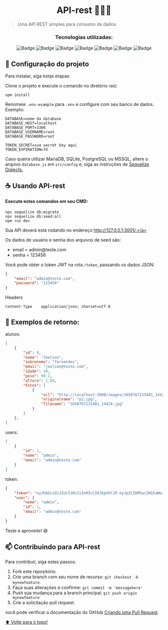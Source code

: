 <h1 align="center">API-rest 👨🏻‍💻</h1>

> Uma API REST simples para consumo de dados

<div align="center">
 <h3 align="center">Tecnologias utilizadas:</h3>
 
 [Badges]: <> ( Você pode procurar por badges aqui: https://github.com/alexandresanlim/Badges4-README.md-Profile )
 
![Badge](https://img.shields.io/badge/JavaScript-323330?style=for-the-badge&logo=javascript&logoColor=F7DF1E)
![Badge](https://img.shields.io/badge/Express.js-000000?style=for-the-badge&logo=express&logoColor=white)
![Badge](https://img.shields.io/badge/Node.js-339933?style=for-the-badge&logo=nodedotjs&logoColor=white)
![Badge](https://img.shields.io/badge/npm-CB3837?style=for-the-badge&logo=npm&logoColor=white)
![Badge](https://img.shields.io/badge/MySQL-005C84?style=for-the-badge&logo=mysql&logoColor=white)
![Badge](https://img.shields.io/badge/Sequelize-52B0E7?style=for-the-badge&logo=Sequelize&logoColor=white)
![Badge](https://img.shields.io/badge/Insomnia-5849be?style=for-the-badge&logo=Insomnia&logoColor=white)

</div>

## 🚀 Configuração do projeto

Para instalar, siga estas etapas:

Clone o projeto e execute o comando no diretório raiz:
```
npm install 
```

Renomeie `.env-example` para `.env` e configure com seu banco de dados.
Exemplo:
```
DATABASE=nome da database
DATABASE_HOST=localhost
DATABASE_PORT=3306
DATABASE_USERNAME=root
DATABASE_PASSWORD=root

TOKEN_SECRET=sua secret key aqui
TOKEN_EXPIRATION=7d
```
Caso queira utilizar MariaDB, SQLite, PostgreSQL ou MSSQL, altere o arquivo `database.js` em `src/config` e, siga as instruções de <a href="https://sequelize.org/docs/v6/other-topics/dialect-specific-things/">Sequelize Dialects.</a>

## ☕ Usando API-rest

#### Execute estes comandos em seu CMD: 
```
npx sequelize db:migrate
npx sequelize db:seed:all
npm run dev
```

Sua API deverá está rodando no endereço <a href="http://127.0.0.1:3001/">http://127.0.0.1:3001/.</a>

Os dados de usuário e senha dos arquivos de seed são:

<ul>
<li> email = admin@teste.com </li>
<li> senha = 123456 </li>
</ul>

Você pode obter o token JWT na rota `/token`, passando os dados JSON:

```json
{
	"email": "admin@teste.com",
	"password": "123456"
}
```

Headers
```
Content-Type	application/json; charset=utf-8
```

## 📲 Exemplos de retorno:
alunos:
```json
[
	{
		"id": 8,
		"nome": "Joelson",
		"sobrenome": "fernandes",
		"email": "joelson@teste.com",
		"idade": 30,
		"peso": 90.2,
		"altura": 1.85,
		"Fotos": [
			{
				"url": "http://localhost:3000/images/1658767215401_14424.jpg",
				"originalname": "p2.jpg",
				"filename": "1658767215401_14424.jpg"
			}
		]
	},
]
```
users:
```json
[
	{
		"id": 1,
		"nome": "admin",
		"email": "admin@teste.com"
	}
]
```
token:
```json
{
	"token": "eyJhbGciOiJIUzI1NiIsInR5cCI6IkpXVCJ9.eyJpZCI6MSwiZW1haWwiOiJhZG1pbkB0ZXN0ZS5jb20iLCJpYXQiOjE2NTk0NDIyODQsImV4cCI6MTY2MDA0NzA4NH0.PhvrARIzuUPUa5mNf8WhCZqSd3UkiIRcuRZ7CBm0_Mg",
	"user": {
		"nome": "admin",
		"id": 1,
		"email": "admin@teste.com"
	}
}
```

Teste e aproveite! 😅

## 📫 Contribuindo para API-rest

Para contribuir, siga estes passos:

1. Fork este repositório.
2. Crie uma branch com seu nome de recurso: `git checkout -b mynewfeature`.
3. Faça suas alterações e confirme: `git commit -m 'messagehere'`
4. Push sua mudança para a branch principal: `git push origin mynewfeature`
5. Crie a solicitação pull request.

você pode verificar a documentação do GitHub [Criando uma Pull Request](https://help.github.com/en/github/collaborating-with-issues-and-pull-requests/creating-a-pull-request).


[⬆ Volte para o topo!](#api-rest)<br>
